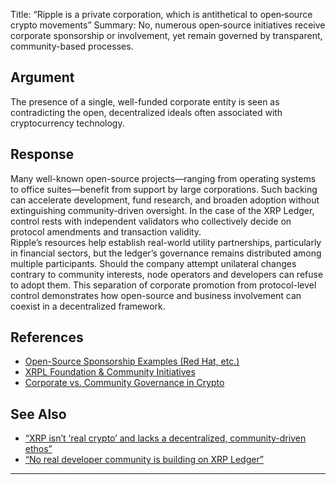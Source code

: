 Title: “Ripple is a private corporation, which is antithetical to open‑source crypto movements”
Summary: No, numerous open‑source initiatives receive corporate sponsorship or involvement, yet remain governed by transparent, community-based processes.

## Argument  
The presence of a single, well-funded corporate entity is seen as contradicting the open, decentralized ideals often associated with cryptocurrency technology.

## Response  
Many well-known open-source projects—ranging from operating systems to office suites—benefit from support by large corporations. Such backing can accelerate development, fund research, and broaden adoption without extinguishing community-driven oversight. In the case of the XRP Ledger, control rests with independent validators who collectively decide on protocol amendments and transaction validity.  
Ripple’s resources help establish real-world utility partnerships, particularly in financial sectors, but the ledger’s governance remains distributed among multiple participants. Should the company attempt unilateral changes contrary to community interests, node operators and developers can refuse to adopt them. This separation of corporate promotion from protocol-level control demonstrates how open-source and business involvement can coexist in a decentralized framework.

## References
- [Open-Source Sponsorship Examples (Red Hat, etc.)](https://www.redhat.com/en/about)
- [XRPL Foundation & Community Initiatives](https://xrplf.org/)
- [Corporate vs. Community Governance in Crypto](https://ripple.com/insights/)

## See Also
- [“XRP isn’t ‘real crypto’ and lacks a decentralized, community-driven ethos”](xrp-isnt-real-crypto-and-lacks-a-decentralized-community-driven-ethos.html)
- [“No real developer community is building on XRP Ledger”](no-real-developer-community-is-building-on-xrp-ledger.html)

---

